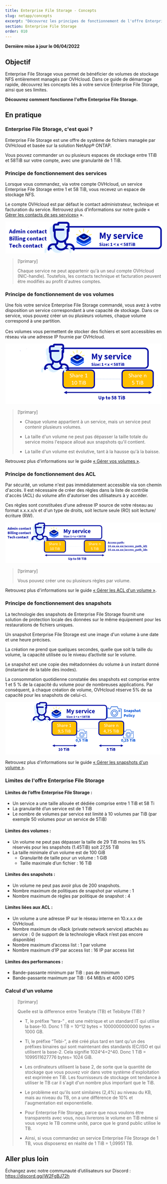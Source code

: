 ```yaml
---
title: Enterprise File Storage - Concepts
slug: netapp/concepts
excerpt: "Découvrez les principes de fonctionnement de l'offre Enterprise File Storage" 
section: Enterprise File Storage
order: 010
---
```


**Dernière mise à jour le 06/04/2022**

## Objectif

Enterprise File Storage vous permet de bénéficier de volumes de stockage NFS entièrement managés par OVHcloud. Dans ce guide de démarrage rapide, découvrez les concepts liés à votre service Enterprise File Storage, ainsi que ses limites.

**Découvrez comment fonctionne l'offre Enterprise File Storage.**

## En pratique

### Enterprise File Storage, c'est quoi ?

Enterprise File Storage est une offre de système de fichiers managée par OVHcloud et basée sur la solution NetApp&#174; ONTAP.

Vous pouvez commander un ou plusieurs espaces de stockage entre 1TiB et 58TiB sur votre compte, avec une granularité de 1 TiB.

### Principe de fonctionnement des services

Lorsque vous commandez, via votre compte OVHcloud, un service Enterprise File Storage entre 1 et 58 TiB, vous recevez un espace de stockage NFS.

Le compte OVHcloud est par défaut le contact administrateur, technique et facturation du service. Retrouvez plus d’informations sur notre guide « [Gérer les contacts de ses services»](https://docs.ovh.com/ca/fr/customer/gestion-des-contacts/) ».

![Enterprise File Storage 1](images/Netapp_Concept_1.png)

> [!primary]
>
> Chaque service ne peut appartenir qu'à un seul compte OVHcloud (NIC-handle). Toutefois, les contacts technique et facturation peuvent être modifiés au profit d'autres comptes.
>

### Principe de fonctionnement de vos volumes

Une fois votre service Enterprise File Storage commandé, vous avez à votre disposition un service correspondant à une capacité de stockage. Dans ce service, vous pouvez créer un ou plusieurs volumes, chaque volume correspond à une partition.  
<br>Ces volumes vous permettent de stocker des fichiers et sont accessibles en réseau via une adresse IP fournie par OVHcloud. 

![Enterprise File Storage 2](images/Netapp_Concept_2.png)

> [!primary]
>
> - Chaque volume appartient à un service, mais un service peut contenir plusieurs volumes.
>
> - La taille d'un volume ne peut pas dépasser la taille totale du service moins l'espace alloué aux snapshots qu'il contient.
>
> - La taille d'un volume est évolutive, tant à la hausse qu'à la baisse.
>

Retrouvez plus d'informations sur le guide [« Gérer vos volumes »](https://docs.ovh.com/ca/fr/storage/file-storage/netapp/volumes/).

### Principe de fonctionnement des ACL

Par sécurité, un volume n'est pas immédiatement accessible via son chemin d'accès. Il est nécessaire de créer des règles dans la liste de contrôle d'accès (ACL) du volume afin d'autoriser des utilisateurs à y accéder.

Ces règles sont constituées d'une adresse IP source de votre réseau au format x.x.x.x/x et d'un type de droits, soit lecture seule (RO) soit lecture/écriture (RW).

![Enterprise File Storage 3](images/Netapp_Concept_3.png)

> [!primary]
>
> Vous pouvez créer une ou plusieurs règles par volume.
>

Retrouvez plus d'informations sur le guide [« Gérer les ACL d'un volume »](https://docs.ovh.com/ca/fr/storage/file-storage/netapp/volume-acl/).

### Principe de fonctionnement des snapshots

La technologie des snapshots de Enterprise File Storage fournit une solution de protection locale des données sur le même équipement pour les restaurations de fichiers uniques.

Un snapshot Enterprise File Storage est une image d'un volume à une date et une heure précises.

La création ne prend que quelques secondes, quelle que soit la taille du volume, la capacité utilisée ou le niveau d’activité sur le volume.

Le snapshot est une copie des métadonnées du volume à un instant donné (instantané de la table des inodes).

La consommation quotidienne constatée des snapshots est comprise entre 1 et 5 % de la capacité du volume pour de nombreuses applications. Par conséquent, à chaque création de volume, OVHcloud réserve 5% de sa capacité pour les snapshots de celui-ci.

![Enterprise File Storage 4](images/Netapp_Concept_4.png)

Retrouvez plus d'informations sur le guide [« Gérer les snapshots d'un volume »](https://docs.ovh.com/ca/fr/storage/file-storage/netapp/volume-snapshots/).

### Limites de l'offre Enterprise File Storage 

#### Limites de l’offre Enterprise File Storage :

- Un service a une taille allouée et dédiée comprise entre 1 TiB et 58 Ti
- La granularité d’un service est de 1 TiB
- Le nombre de volumes par service est limité à 10 volumes par TiB (par exemple 50 volumes pour un service de 5TiB)

#### Limites des volumes :

- Un volume ne peut pas dépasser la taille de 29 TiB moins les 5% réservés pour les snapshots (1.45TiB) soit 27,55 TiB
- La taille minimale d'un volume est de 100 GiB
    - Granularité de taille pour un volume : 1 GiB
    - Taille maximale d’un fichier : 16 TiB

#### Limites des snapshots : 

- Un volume ne peut pas avoir plus de 200 snapshots.
- Nombre maximum de politiques de snapshot par volume : 1
- Nombre maximum de règles par politique de snapshot : 4

#### Limites liées aux ACL :

- Un volume a une adresse IP sur le réseau interne en 10.x.x.x de OVHcloud.
- Nombre maximum de vRack (private network service) attachés au service : 0 (le support de la technologie vRack n’est pas encore disponible)
- Nombre maximum d’access list : 1 par volume
- Nombre maximum d’IP par access list : 16 IP par access list

#### Limites des performances :

- Bande-passante minimum par TiB : pas de minimum
- Bande-passante maximum par TiB : 64 MiB/s et 4000 IOPS

### Calcul d'un volume 

> [!primary]
>
> Quelle est la difference entre Terabyte (TB) et Tebibyte (TiB) ?
>
> - T, le préfixe “tera-” , est une métrique et un standard IT qui utilise la base-10. Donc 1 TB = 10^12 bytes = 1000000000000 bytes = 1000 GB.
>
> - Ti, le préfixe “Tebi-”, a été créé plus tard en tant qu'un des préfixes binaires qui sont maintenant des standards IEC/ISO et qui utilisent la base-2. Cela signifie 1024^4=2^40. Donc 1 TiB = 1099511627776 bytes= 1024 GiB.
>
> - Les ordinateurs utilisent la base 2, de sorte que la quantité de stockage que vous pouvez voir dans votre système d'exploitation est exprimée en TiB. Les fournisseurs de stockage ont tendance à utiliser le TB car il s'agit d'un nombre plus important que le TiB.
>
> - Le problème est qu'ils sont similaires (2,4%) au niveau du KB, mais au niveau du TB, on a une différence de 10% et l'augmentation est exponentielle.
>
> - Pour Enterprise File Storage, parce que nous voulons être transparents avec vous, nous livrerons le volume en TiB même si vous voyez le TB comme unité, parce que le grand public utilise le TB.
>
> - Ainsi, si vous commandez un service Enterprise File Storage de 1 TB, vous disposerez en réalité de 1 TiB = 1,09951 TB.
>

## Aller plus loin

Échangez avec notre communauté d’utilisateurs sur Discord : <https://discord.gg/jW2FgBJ72h>
